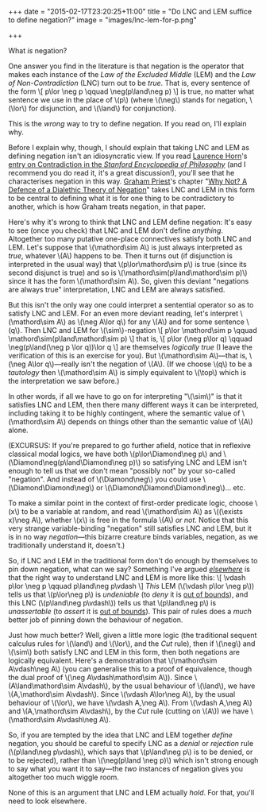 +++
date = "2015-02-17T23:20:25+11:00"
title = "Do LNC and LEM suffice to define negation?"
image = "images/lnc-lem-for-p.png"

+++

What *is* negation? 

One answer you find in the literature is that negation is the operator that makes each instance of the *Law of the Excluded Middle* (<span class="caps">LEM</span>) and the *Law of Non-Contradiction* (<span class="caps">LNC</span>) turn out to be *true*. That is, every sentence of the form
\\[
p\lor \neg p
\qquad
\neg(p\land\neg p)
\\]
is true, no matter what sentence we use in the place of \\(p\\) (where \\(\neg\\) stands for negation, \\(\lor\\) for disjunction, and \\(\land\\) for conjunction).  

This is the *wrong* way to try to define negation. If you read on, I'll explain why.

<!--more-->

Before I explain why, though, I should explain that taking <span class="caps">LNC</span> and <span class="caps">LEM</span> as defining negation isn't an idiosyncratic view. If you read [Laurence Horn](http://ling.yale.edu/people/laurence-r-horn)'s [entry on Contradiction in the *Stanford Encyclopedia of Philosophy*](http://plato.stanford.edu/entries/contradiction) (and I recommend you do read it, it's a great discussion!), you'll see that he characterises negation in this way. [Graham Priest](http://grahampriest.net/)'s chapter "[Why Not? A Defence of a Dialethic Theory of Negation](http://grahampriest.net/?ddownload=773)" takes <span class="caps">LNC</span> and <span class="caps">LEM</span> in this form to be central to defining what it is for one thing to be contradictory to another, which is how Graham treats negation, in that paper. 

Here's why it's wrong to think that <span class="caps">LNC</span> and <span class="caps">LEM</span> define negation: It's easy to see (once you check) that <span class="caps">LNC</span> and <span class="caps">LEM</span> don't define *anything*. Altogether too many putative one-place connectives satisfy both <span class="caps">LNC</span> and <span class="caps">LEM</span>. Let's suppose that \\(\mathord\sim A\\) is just always interpreted as *true*, whatever \\(A\\) happens to be. Then it turns out (if disjunction is interpreted in the usual way) that \\(p\lor\mathord\sim p\\) is true (since its second disjunct is true) and so is \\(\mathord\sim(p\land\mathord\sim p)\\) since it has the form \\(\mathord\sim A\\). So, given this deviant "negations are always true" interpretation, <span class="caps">LNC</span> and <span class="caps">LEM</span> are always satisfied.

But this isn't the only way one could interpret a sentential operator so as to satisfy <span class="caps">LNC</span> and <span class="caps">LEM</span>. For an even more deviant reading, let's interpret \\(\mathord\sim A\\) as \\(\neg A\lor q\\) for any \\(A\\) and for some sentence \\(q\\). Then <span class="caps">LNC</span> and <span class="caps">LEM</span> for \\(\sim\\)-negation
\\[
p\lor \mathord\sim p
\qquad
\mathord\sim(p\land\mathord\sim p)
\\]
that is, 
\\[
p\lor (\neg p\lor q)
\qquad
\neg(p\land(\neg p \lor q))\lor q
\\]
are themselves *logically true* (I leave the verification of this is an exercise for you). But \\(\mathord\sim A\\)&mdash;that is, \\(\neg A\lor q\\)&mdash;really isn't the negation of \\(A\\). (If we choose \\(q\\) to be a *tautology* then \\(\mathord\sim A\\) is simply equivalent to \\(\top\\) which is the interpretation we saw before.)

In other words, if all we have to go on for interpreting "\\(\sim\\)" is that it satisfies  <span class="caps">LNC</span> and <span class="caps">LEM</span>, then there many different ways it can be interpreted, including taking it to be highly contingent, where the semantic value of \\(\mathord\sim A\\) depends on things other than the semantic value of \\(A\\) alone.

(<span class="caps">EXCURSUS</span>: If you're prepared to go further afield, notice that in reflexive classical modal logics, we have both \\(p\lor\Diamond\neg p\\) and \\(\Diamond\neg(p\land\Diamond\neg p)\\) so satisfying <span class="caps">LNC</span> and <span class="caps">LEM</span> isn't enough to tell us that we don't mean "possibly not" by your so-called "negation". And instead of \\(\Diamond\neg\\) you could use \\(\Diamond\Diamond\neg\\) or \\(\Diamond\Diamond\Diamond\neg\\)&hellip; etc. 

To make a similar point in the context of first-order predicate logic, choose \\(x\\) to be a variable at random, and read \\(\mathord\sim A\\) as \\((\exists x)\neg A\\), whether \\(x\\) is free in the formula \\(A\\) *or not*. Notice that this very strange variable-binding "negation" still satisfies <span class="caps">LNC</span> and <span class="caps">LEM</span>, but it is in no way *negation*&mdash;this bizarre creature binds variables, negation, as we traditionally understand it, doesn't.)

So, if <span class="caps">LNC</span> and <span class="caps">LEM</span> in the traditional form don't do enough by themselves to pin down negation, what can we say? Something I've argued *[elsewhere](/writing/lnclem/)* is that the right way to understand <span class="caps">LNC</span> and <span class="caps">LEM</span> is more like this:
\\[
\vdash p\lor \neg p
\qquad
p\land\neg p\vdash
\\]
*This* <span class="caps">LEM</span> (\\(\vdash p\lor \neg p\\)) tells us that \\(p\lor\neg p\\) is *undeniable* (to *deny* it is [out of bounds](/writing/multipleconclusions)), and this <span class="caps">LNC</span> (\\(p\land\neg p\vdash\\)) tells us that \\(p\land\neg p\\) is *unassertable* (to *assert* it is [out of bounds](/writing/multipleconclusions)). This pair of rules does a *much* better job of pinning down the behaviour of negation. 

Just how much better? Well, given a little more logic (the traditional sequent calculus rules for \\(\land\\) and \\(\lor\\), and the *Cut* rule), then if \\(\neg\\) and \\(\sim\\) both satisfy <span class="caps">LNC</span> and <span class="caps">LEM</span> in this form, then both negations are logically equivalent. Here's a demonstration that \\(\mathord\sim A\vdash\neg A\\) (you can generalise this to a proof of equivalence, though the dual proof of \\(\neg A\vdash\mathord\sim A\\)). Since \\(A\land\mathord\sim A\vdash\\), by the usual behaviour of \\(\land\\), we have \\(A,\mathord\sim A\vdash\\). Since \\(\vdash A\lor\neg A\\), by the usual behaviour of \\(\lor\\), we have \\(\vdash A,\neg A\\). From \\(\vdash A,\neg A\\) and \\(A,\mathord\sim A\vdash\\), by the *Cut* rule (cutting on \\(A\\)) we have \\(\mathord\sim A\vdash\neg A\\). 

So, if you are tempted by the idea that <span class="caps">LNC</span> and <span class="caps">LEM</span> together *define* negation, you should be careful to specify <span class="caps">LNC</span> as a *denial* or *rejection* rule (\\(p\land\neg p\vdash\\), which says that \\(p\land\neg p\\) is to be denied, or to be rejected), rather than \\(\neg(p\land \neg p)\\) which isn't strong enough to say what you want it to say&mdash;the *two* instances of negation gives you altogether too much wiggle room.

None of this is an argument that <span class="caps">LNC</span> and <span class="caps">LEM</span> actually *hold*. For that, you'll need to look elsewhere.

